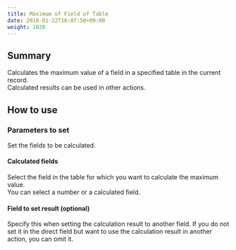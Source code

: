 ```yaml
---
title: Maximum of Field of Table
date: 2018-01-22T16:07:50+09:00
weight: 1020
---
```

## Summary

Calculates the maximum value of a field in a specified table in the current record.  
Calculated results can be used in other actions.

## How to use

### Parameters to set

Set the fields to be calculated.

#### Calculated fields

Select the field in the table for which you want to calculate the maximum value.  
You can select a number or a calculated field.

#### Field to set result (optional)

Specify this when setting the calculation result to another field. If you do not set it in the direct field but want to use the calculation result in another action, you can omit it.
